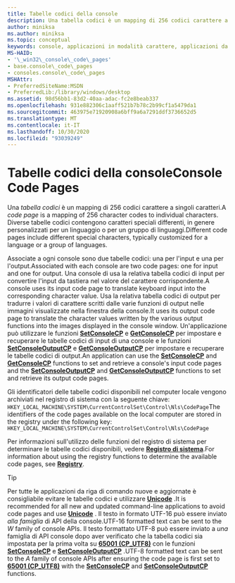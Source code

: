 ```yaml
---
title: Tabelle codici della console
description: Una tabella codici è un mapping di 256 codici carattere a singoli caratteri. Diverse tabelle codici contengono caratteri speciali differenti, in genere personalizzati per un linguaggio o per un gruppo di linguaggi.
author: miniksa
ms.author: miniksa
ms.topic: conceptual
keywords: console, applicazioni in modalità carattere, applicazioni da riga di comando, applicazioni di terminale, api della console
MS-HAID:
- '\_win32\_console\_code\_pages'
- base.console\_code\_pages
- consoles.console\_code\_pages
MSHAttr:
- PreferredSiteName:MSDN
- PreferredLib:/library/windows/desktop
ms.assetid: 98d56bb1-83d2-40aa-adac-fc2e8beab337
ms.openlocfilehash: 931e882306c1aaff521b7b78c2b99cf1a5479da1
ms.sourcegitcommit: 463975e71920908a6bff9a6a7291ddf3736652d5
ms.translationtype: MT
ms.contentlocale: it-IT
ms.lasthandoff: 10/30/2020
ms.locfileid: "93039249"
---
```

# <a name="console-code-pages"></a><span data-ttu-id="99052-105">Tabelle codici della console</span><span class="sxs-lookup"><span data-stu-id="99052-105">Console Code Pages</span></span>

<span data-ttu-id="99052-106">Una *tabella codici* è un mapping di 256 codici carattere a singoli caratteri.</span><span class="sxs-lookup"><span data-stu-id="99052-106">A *code page* is a mapping of 256 character codes to individual characters.</span></span> <span data-ttu-id="99052-107">Diverse tabelle codici contengono caratteri speciali differenti, in genere personalizzati per un linguaggio o per un gruppo di linguaggi.</span><span class="sxs-lookup"><span data-stu-id="99052-107">Different code pages include different special characters, typically customized for a language or a group of languages.</span></span>

<span data-ttu-id="99052-108">Associate a ogni console sono due tabelle codici: una per l'input e una per l'output.</span><span class="sxs-lookup"><span data-stu-id="99052-108">Associated with each console are two code pages: one for input and one for output.</span></span> <span data-ttu-id="99052-109">Una console di usa la relativa tabella codici di input per convertire l'input da tastiera nel valore del carattere corrispondente.</span><span class="sxs-lookup"><span data-stu-id="99052-109">A console uses its input code page to translate keyboard input into the corresponding character value.</span></span> <span data-ttu-id="99052-110">Usa la relativa tabella codici di output per tradurre i valori di carattere scritti dalle varie funzioni di output nelle immagini visualizzate nella finestra della console.</span><span class="sxs-lookup"><span data-stu-id="99052-110">It uses its output code page to translate the character values written by the various output functions into the images displayed in the console window.</span></span> <span data-ttu-id="99052-111">Un'applicazione può utilizzare le funzioni [**SetConsoleCP**](setconsolecp.md) e [**GetConsoleCP**](getconsolecp.md) per impostare e recuperare le tabelle codici di input di una console e le funzioni [**SetConsoleOutputCP**](setconsoleoutputcp.md) e [**GetConsoleOutputCP**](getconsoleoutputcp.md) per impostare e recuperare le tabelle codici di output.</span><span class="sxs-lookup"><span data-stu-id="99052-111">An application can use the [**SetConsoleCP**](setconsolecp.md) and [**GetConsoleCP**](getconsolecp.md) functions to set and retrieve a console's input code pages and the [**SetConsoleOutputCP**](setconsoleoutputcp.md) and [**GetConsoleOutputCP**](getconsoleoutputcp.md) functions to set and retrieve its output code pages.</span></span>

<span data-ttu-id="99052-112">Gli identificatori delle tabelle codici disponibili nel computer locale vengono archiviati nel registro di sistema con la seguente chiave: `HKEY_LOCAL_MACHINE\SYSTEM\CurrentControlSet\Control\Nls\CodePage`</span><span class="sxs-lookup"><span data-stu-id="99052-112">The identifiers of the code pages available on the local computer are stored in the registry under the following key: `HKEY_LOCAL_MACHINE\SYSTEM\CurrentControlSet\Control\Nls\CodePage`</span></span>

<span data-ttu-id="99052-113">Per informazioni sull'utilizzo delle funzioni del registro di sistema per determinare le tabelle codici disponibili, vedere [**Registro di sistema**](https://msdn.microsoft.com/library/windows/desktop/ms724871).</span><span class="sxs-lookup"><span data-stu-id="99052-113">For information about using the registry functions to determine the available code pages, see [**Registry**](https://msdn.microsoft.com/library/windows/desktop/ms724871).</span></span>

> [!TIP]
> <span data-ttu-id="99052-114">Per tutte le applicazioni da riga di comando nuove e aggiornate è consigliabile evitare le tabelle codici e utilizzare **[Unicode](https://docs.microsoft.com/windows/win32/intl/unicode)** .</span><span class="sxs-lookup"><span data-stu-id="99052-114">It is recommended for all new and updated command-line applications to avoid code pages and use **[Unicode](https://docs.microsoft.com/windows/win32/intl/unicode)** .</span></span> <span data-ttu-id="99052-115">Il testo in formato UTF-16 può essere inviato *alla famiglia* di API della console.</span><span class="sxs-lookup"><span data-stu-id="99052-115">UTF-16 formatted text can be sent to the *W* family of console APIs.</span></span> <span data-ttu-id="99052-116">Il testo formattato UTF-8 può essere inviato a *una* famiglia di API console dopo aver verificato che la tabella codici sia impostata per la prima volta su **[65001 (CP_UTF8)](https://docs.microsoft.com/windows/win32/intl/code-page-identifiers)** con le funzioni [**SetConsoleCP**](setconsolecp.md) e [**SetConsoleOutputCP**](setconsoleoutputcp.md) .</span><span class="sxs-lookup"><span data-stu-id="99052-116">UTF-8 formatted text can be sent to the *A* family of console APIs after ensuring the code page is first set to **[65001 (CP_UTF8)](https://docs.microsoft.com/windows/win32/intl/code-page-identifiers)** with the [**SetConsoleCP**](setconsolecp.md) and [**SetConsoleOutputCP**](setconsoleoutputcp.md) functions.</span></span>
